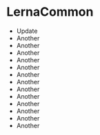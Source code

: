 # LernaCommon

- Update
- Another
- Another
- Another
- Another
- Another
- Another
- Another
- Another
- Another
- Another
- Another
- Another
- Another

